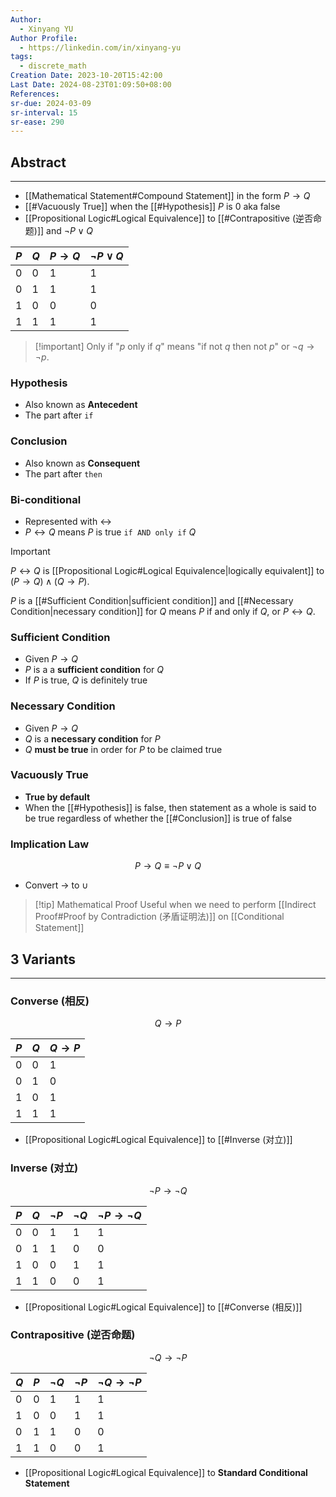 ```yaml
---
Author:
  - Xinyang YU
Author Profile:
  - https://linkedin.com/in/xinyang-yu
tags:
  - discrete_math
Creation Date: 2023-10-20T15:42:00
Last Date: 2024-08-23T01:09:50+08:00
References: 
sr-due: 2024-03-09
sr-interval: 15
sr-ease: 290
---
```

## Abstract
---
- [[Mathematical Statement#Compound Statement]] in the form $P \rightarrow Q$
- [[#Vacuously True]] when the [[#Hypothesis]] $P$ is $0$ aka false
- [[Propositional Logic#Logical Equivalence]] to [[#Contrapositive (逆否命题)]] and $\neg P \lor Q$ 
	
| $P$ | $Q$ | $P \rightarrow Q$ | $\neg P \lor Q$ |
| --- | --- | ----------------- | --------------- |
| 0   | 0   | 1                 | 1               |
| 0   | 1   | 1                 | 1               |
| 1   | 0   | 0                 | 0               |
| 1   | 1   | 1                 | 1               |

>[!important] Only if
> "$p$ only if $q$" means "if not $q$ then not $p$" or $\neg q \rightarrow \neg p$.

### Hypothesis
- Also known as **Antecedent**
- The part after `if`
### Conclusion
- Also known as **Consequent**
- The part after `then`

### Bi-conditional
- Represented with $\leftrightarrow$
- $P \leftrightarrow Q$ means $P$ is true `if AND only if` $Q$

>[!important]
> $P \leftrightarrow Q$ is [[Propositional Logic#Logical Equivalence|logically equivalent]] to $(P \rightarrow Q) \land (Q \rightarrow P)$.
> 
> $P$ is a [[#Sufficient Condition|sufficient condition]] and [[#Necessary Condition|necessary condition]] for $Q$ means $P$ if and only if $Q$, or $P \leftrightarrow Q$.

### Sufficient Condition
- Given $P \rightarrow Q$
- $P$ is a a **sufficient condition** for $Q$
- If $P$ is true, $Q$ is definitely true
### Necessary Condition
- Given $P \rightarrow Q$
- $Q$ is a **necessary condition** for $P$
- $Q$ **must be true** in order for $P$ to be claimed true

### Vacuously True
- **True by default** 
- When the [[#Hypothesis]] is false, then statement as a whole is said to be true regardless of whether the [[#Conclusion]] is true of false

### Implication Law
$$
P \rightarrow Q \equiv \neg P \lor Q
$$
- Convert $\rightarrow$ to $\cup$

>[!tip] Mathematical Proof
> Useful when we need to perform [[Indirect Proof#Proof by Contradiction (矛盾证明法)]] on [[Conditional Statement]]




## 3 Variants
---
### Converse (相反)
$$
Q \rightarrow P
$$

| $P$ | $Q$ | $Q \rightarrow P$ |
| ---- | ---- | ---- |
| 0 | 0 | 1 |
| 0 | 1 | 0 |
| 1 | 0 | 1 |
| 1 | 1 | 1 |
- [[Propositional Logic#Logical Equivalence]] to [[#Inverse (对立)]]
### Inverse (对立)
$$
\neg P \rightarrow \neg Q
$$


| $P$   | $Q$   | $\neg P$  | $\neg Q$  | $\neg P \rightarrow \neg Q$ |
| --- | --- | --- | --- | -------- |
| 0   | 0   | 1   | 1    |        1  |
| 0   | 1   | 1    | 0    |        0  |
| 1   | 0   |  0   |  1   |     1     |
| 1   | 1   |   0  |   0  |      1    |
- [[Propositional Logic#Logical Equivalence]] to [[#Converse (相反)]]
### Contrapositive (逆否命题)
$$
\neg Q \rightarrow \neg P
$$


| $Q$   | $P$   | $\neg Q$  | $\neg P$  | $\neg Q \rightarrow \neg P$ |
| --- | --- | --- | --- | -------- |
| 0   |  0   |  1   |   1  |   1       |
| 1   |   0  |   0  |    1 |    1      |
| 0   |    1 |    1 |    0 |      0    |
| 1    |    1 |    0 |    0 |    1      |
- [[Propositional Logic#Logical Equivalence]] to **Standard Conditional Statement**